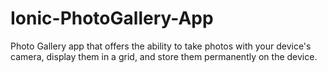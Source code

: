 # Ionic-PhotoGallery-App
Photo Gallery app that offers the ability to take photos with your device's camera, display them in a grid, and store them permanently on the device.

